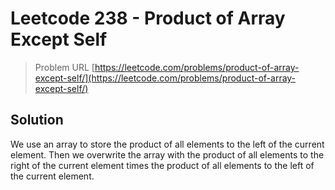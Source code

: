 # Leetcode 238 - Product of Array Except Self

> Problem URL [https://leetcode.com/problems/product-of-array-except-self/](https://leetcode.com/problems/product-of-array-except-self/)

## Solution

We use an array to store the product of all elements to the left of the current element. Then we overwrite the array with the product of all elements to the right of the current element times the product of all elements to the left of the current element.
